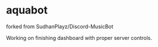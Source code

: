 # aquabot

forked from SudhanPlayz/Discord-MusicBot

Working on finishing dashboard with proper server controls.
